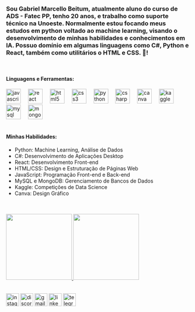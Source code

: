 <h3 align="left">Sou Gabriel Marcello Beitum, atualmente aluno do curso de ADS - Fatec PP, tenho 20 anos, e trabalho como suporte técnico na Unoeste. Normalmente estou focando meus estudos em python voltado ao machine learning, visando o desenvolvimento de minhas habilidades e conhecimentos em IA. Possuo domínio em algumas linguagens como C#, Python e React, também como utilitários o HTML e CSS. 👋! </h3>
<br>
<h4 align="left">Linguagens e Ferramentas:</h4>
<div align="left">
  <img src="https://cdn.jsdelivr.net/gh/devicons/devicon/icons/javascript/javascript-original.svg" height="40" alt="javascript logo"  />
  <img width="12" />
  <img src="https://cdn.jsdelivr.net/gh/devicons/devicon/icons/react/react-original.svg" height="40" alt="react logo"  />
  <img width="12" />
  <img src="https://cdn.jsdelivr.net/gh/devicons/devicon/icons/html5/html5-original.svg" height="40" alt="html5 logo"  />
  <img width="12" />
  <img src="https://cdn.jsdelivr.net/gh/devicons/devicon/icons/css3/css3-original.svg" height="40" alt="css3 logo"  />
  <img width="12" />
  <img src="https://cdn.jsdelivr.net/gh/devicons/devicon/icons/python/python-original.svg" height="40" alt="python logo"  />
  <img width="12" />
  <img src="https://cdn.jsdelivr.net/gh/devicons/devicon/icons/csharp/csharp-original.svg" height="40" alt="csharp logo"  />
  <img width="12" />
  <img src="https://cdn.jsdelivr.net/gh/devicons/devicon/icons/canva/canva-original.svg" height="40" alt="canva logo"  />
  <img width="12" />
  <img src="https://cdn.jsdelivr.net/gh/devicons/devicon/icons/kaggle/kaggle-original.svg" height="40" alt="kaggle logo"  />
  <img width="12" />
  <img src="https://cdn.jsdelivr.net/gh/devicons/devicon/icons/mysql/mysql-original.svg" height="40" alt="mysql logo"  />
  <img width="12" />
  <img src="https://cdn.jsdelivr.net/gh/devicons/devicon/icons/mongodb/mongodb-original.svg" height="40" alt="mongodb logo"  />
</div>
<br>
<h4 align="left">Minhas Habilidades:</h4>
<ul>
  <li>Python: Machine Learning, Análise de Dados</li>
  <li>C#: Desenvolvimento de Aplicações Desktop</li>
  <li>React: Desenvolvimento Front-end</li>
  <li>HTML/CSS: Design e Estruturação de Páginas Web</li>
  <li>JavaScript: Programação Front-end e Back-end</li>
  <li>MySQL e MongoDB: Gerenciamento de Bancos de Dados</li>
  <li>Kaggle: Competições de Data Science</li>
  <li>Canva: Design Gráfico</li>
</ul>
<br><br>

<section>
    <div>
        <a href="https://github.com/GabrielBeitum">
            <img height="180em" src="https://github-readme-stats.vercel.app/api/top-langs/?username=GabrielBeitum&layout=compact&langs_count=8&theme=dracula"/>
        </a>
        <a href="https://github.com/GabrielBeitum">
            <img height="180em" src="https://github-readme-stats.vercel.app/api?username=GabrielBeitum&show_icons=true&theme=tokyonight&include_all_commits=true&count_private=true"/>
        </a>
    </div>
</section>
<br><br>
<div align="left">
  <img src="https://img.shields.io/static/v1?message=Instagram&logo=instagram&label=&color=E4405F&logoColor=white&labelColor=&style=for-the-badge" height="35" alt="instagram logo"  />
  <img src="https://img.shields.io/static/v1?message=Discord&logo=discord&label=&color=7289DA&logoColor=white&labelColor=&style=for-the-badge" height="35" alt="discord logo"  />
  <img src="https://img.shields.io/static/v1?message=Gmail&logo=gmail&label=&color=D14836&logoColor=white&labelColor=&style=for-the-badge" height="35" alt="gmail logo"  />
  <img src="https://img.shields.io/static/v1?message=LinkedIn&logo=linkedin&label=&color=0077B5&logoColor=white&labelColor=&style=for-the-badge" height="35" alt="linkedin logo"  />
  <img src="https://img.shields.io/static/v1?message=Telegram&logo=telegram&label=&color=2CA5E0&logoColor=white&labelColor=&style=for-the-badge" height="35" alt="telegram logo"  />
</div>


